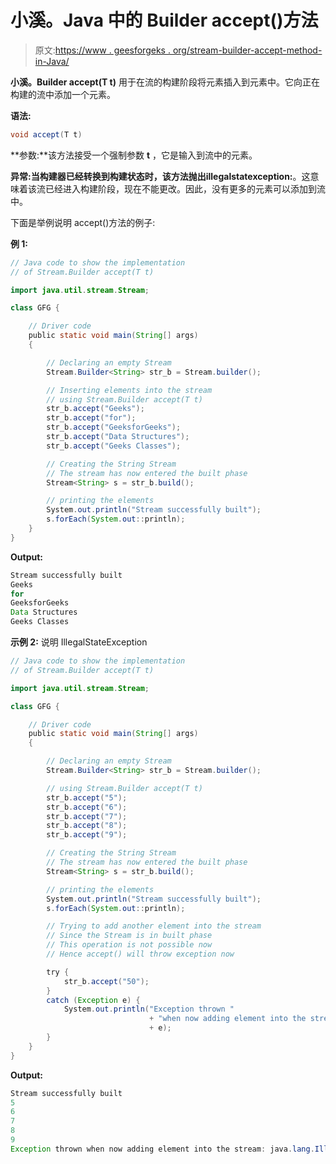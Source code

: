 # 小溪。Java 中的 Builder accept()方法

> 原文:[https://www . geesforgeks . org/stream-builder-accept-method-in-Java/](https://www.geeksforgeeks.org/stream-builder-accept-method-in-java/)

**小溪。Builder accept(T t)** 用于在流的构建阶段将元素插入到元素中。它向正在构建的流中添加一个元素。

**语法:**

```java
void accept(T t)
```

**参数:**该方法接受一个强制参数 **t** ，它是输入到流中的元素。

**异常:**当构建器已经转换到构建状态时，该方法抛出**illegalstatexception:**。这意味着该流已经进入构建阶段，现在不能更改。因此，没有更多的元素可以添加到流中。

下面是举例说明 accept()方法的例子:

**例 1:**

```java
// Java code to show the implementation
// of Stream.Builder accept(T t)

import java.util.stream.Stream;

class GFG {

    // Driver code
    public static void main(String[] args)
    {

        // Declaring an empty Stream
        Stream.Builder<String> str_b = Stream.builder();

        // Inserting elements into the stream
        // using Stream.Builder accept(T t)
        str_b.accept("Geeks");
        str_b.accept("for");
        str_b.accept("GeeksforGeeks");
        str_b.accept("Data Structures");
        str_b.accept("Geeks Classes");

        // Creating the String Stream
        // The stream has now entered the built phase
        Stream<String> s = str_b.build();

        // printing the elements
        System.out.println("Stream successfully built");
        s.forEach(System.out::println);
    }
}
```

**Output:**

```java
Stream successfully built
Geeks
for
GeeksforGeeks
Data Structures
Geeks Classes

```

**示例 2:** 说明 IllegalStateException

```java
// Java code to show the implementation
// of Stream.Builder accept(T t)

import java.util.stream.Stream;

class GFG {

    // Driver code
    public static void main(String[] args)
    {

        // Declaring an empty Stream
        Stream.Builder<String> str_b = Stream.builder();

        // using Stream.Builder accept(T t)
        str_b.accept("5");
        str_b.accept("6");
        str_b.accept("7");
        str_b.accept("8");
        str_b.accept("9");

        // Creating the String Stream
        // The stream has now entered the built phase
        Stream<String> s = str_b.build();

        // printing the elements
        System.out.println("Stream successfully built");
        s.forEach(System.out::println);

        // Trying to add another element into the stream
        // Since the Stream is in built phase
        // This operation is not possible now
        // Hence accept() will throw exception now

        try {
            str_b.accept("50");
        }
        catch (Exception e) {
            System.out.println("Exception thrown "
                               + "when now adding element into the stream: "
                               + e);
        }
    }
}
```

**Output:**

```java
Stream successfully built
5
6
7
8
9
Exception thrown when now adding element into the stream: java.lang.IllegalStateException

```